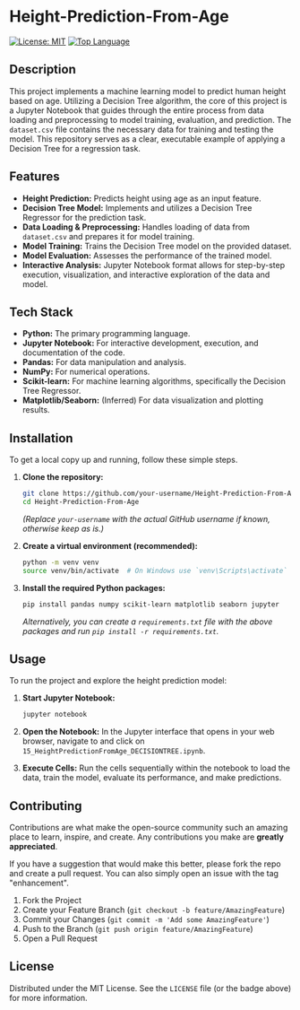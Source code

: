 # Height-Prediction-From-Age

[![License: MIT](https://img.shields.io/badge/License-MIT-yellow.svg)](https://opensource.org/licenses/MIT)
[![Top Language](https://img.shields.io/badge/Language-Jupyter%20Notebook-orange.svg)](https://jupyter.org/)

## Description

This project implements a machine learning model to predict human height based on age. Utilizing a Decision Tree algorithm, the core of this project is a Jupyter Notebook that guides through the entire process from data loading and preprocessing to model training, evaluation, and prediction. The `dataset.csv` file contains the necessary data for training and testing the model. This repository serves as a clear, executable example of applying a Decision Tree for a regression task.

## Features

*   **Height Prediction:** Predicts height using age as an input feature.
*   **Decision Tree Model:** Implements and utilizes a Decision Tree Regressor for the prediction task.
*   **Data Loading & Preprocessing:** Handles loading of data from `dataset.csv` and prepares it for model training.
*   **Model Training:** Trains the Decision Tree model on the provided dataset.
*   **Model Evaluation:** Assesses the performance of the trained model.
*   **Interactive Analysis:** Jupyter Notebook format allows for step-by-step execution, visualization, and interactive exploration of the data and model.

## Tech Stack

*   **Python:** The primary programming language.
*   **Jupyter Notebook:** For interactive development, execution, and documentation of the code.
*   **Pandas:** For data manipulation and analysis.
*   **NumPy:** For numerical operations.
*   **Scikit-learn:** For machine learning algorithms, specifically the Decision Tree Regressor.
*   **Matplotlib/Seaborn:** (Inferred) For data visualization and plotting results.

## Installation

To get a local copy up and running, follow these simple steps.

1.  **Clone the repository:**
    ```bash
    git clone https://github.com/your-username/Height-Prediction-From-Age.git
    cd Height-Prediction-From-Age
    ```
    *(Replace `your-username` with the actual GitHub username if known, otherwise keep as is.)*

2.  **Create a virtual environment (recommended):**
    ```bash
    python -m venv venv
    source venv/bin/activate  # On Windows use `venv\Scripts\activate`
    ```

3.  **Install the required Python packages:**
    ```bash
    pip install pandas numpy scikit-learn matplotlib seaborn jupyter
    ```
    *Alternatively, you can create a `requirements.txt` file with the above packages and run `pip install -r requirements.txt`.*

## Usage

To run the project and explore the height prediction model:

1.  **Start Jupyter Notebook:**
    ```bash
    jupyter notebook
    ```

2.  **Open the Notebook:**
    In the Jupyter interface that opens in your web browser, navigate to and click on `15_HeightPredictionFromAge_DECISIONTREE.ipynb`.

3.  **Execute Cells:**
    Run the cells sequentially within the notebook to load the data, train the model, evaluate its performance, and make predictions.

## Contributing

Contributions are what make the open-source community such an amazing place to learn, inspire, and create. Any contributions you make are **greatly appreciated**.

If you have a suggestion that would make this better, please fork the repo and create a pull request. You can also simply open an issue with the tag "enhancement".

1.  Fork the Project
2.  Create your Feature Branch (`git checkout -b feature/AmazingFeature`)
3.  Commit your Changes (`git commit -m 'Add some AmazingFeature'`)
4.  Push to the Branch (`git push origin feature/AmazingFeature`)
5.  Open a Pull Request

## License

Distributed under the MIT License. See the `LICENSE` file (or the badge above) for more information.
